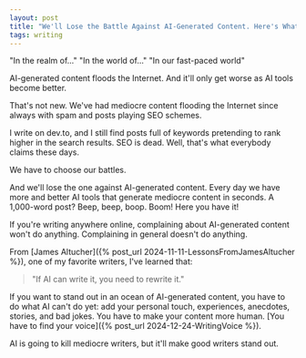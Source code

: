 ```yaml
---
layout: post
title: "We'll Lose the Battle Against AI-Generated Content. Here's What to Do Instead"
tags: writing
---
```


"In the realm of..." "In the world of..." "In our fast-paced world"

AI-generated content floods the Internet. And it'll only get worse as AI tools become better.

That's not new. We've had mediocre content flooding the Internet since always with spam and posts playing SEO schemes.

I write on dev.to, and I still find posts full of keywords pretending to rank higher in the search results. SEO is dead. Well, that's what everybody claims these days.

We have to choose our battles.

And we'll lose the one against AI-generated content. Every day we have more and better AI tools that generate mediocre content in seconds. A 1,000-word post? Beep, beep, boop. Boom! Here you have it!

If you're writing anywhere online, complaining about AI-generated content won't do anything. Complaining in general doesn't do anything.

From [James Altucher]({% post_url 2024-11-11-LessonsFromJamesAltucher %}), one of my favorite writers, I've learned that:

> "If AI can write it, you need to rewrite it."

If you want to stand out in an ocean of AI-generated content, you have to do what AI can't do yet: add your personal touch, experiences, anecdotes, stories, and bad jokes. You have to make your content more human. [You have to find your voice]({% post_url 2024-12-24-WritingVoice %}).

AI is going to kill mediocre writers, but it'll make good writers stand out.
